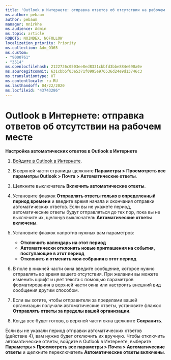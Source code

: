```yaml
---
title: 'Outlook в Интернете: отправка ответов об отсутствии на рабочем месте'
ms.author: pebaum
author: pebaum
manager: mnirkhe
ms.audience: Admin
ms.topic: article
ROBOTS: NOINDEX, NOFOLLOW
localization_priority: Priority
ms.collection: Adm_O365
ms.custom:
- "9000761"
- "3514"
ms.openlocfilehash: 2122726c0503ee8ed8331cbbfd3bbe884e690a0e
ms.sourcegitcommit: 631cbb5f03e5371f0995e976536d24e9d13746c3
ms.translationtype: HT
ms.contentlocale: ru-RU
ms.lasthandoff: 04/22/2020
ms.locfileid: "43743286"
---
```

# <a name="outlook-on-the-web-send-out-of-office-replies"></a>Outlook в Интернете: отправка ответов об отсутствии на рабочем месте

**Настройка автоматических ответов в Outlook в Интернете**

1. [Войдите в Outlook в Интернете](https://support.office.com/article/how-to-sign-in-to-outlook-on-the-web-763fab4d-0138-4814-b450-37fc286bcb79).

2. В верхней части страницы щелкните **Параметры > Просмотреть все параметры Outlook > Почта > Автоматические ответы**.

3. Щелкните выключатель **Включить автоматические ответы**.

4. Установите флажок **Отправлять ответы только в определенный период времени** и введите время начала и окончания отправки автоматических ответов. Если вы не укажете период, автоматические ответы будут отправляться до тех пор, пока вы не выключите их, щелкнув выключатель **Автоматические ответы включены**.

5. Установите флажок напротив нужных вам параметров:
    - **Отключить календарь на этот период**
    - **Автоматически отклонять новые приглашения на события, поступающие в этот период**
    - **Отклонить и отменить мои собрания в этот период**

6. В поле в нижней части окна введите сообщение, которое нужно отправлять во время вашего отсутствия. При желании вы можете изменить шрифт и цвет текста с помощью параметров форматирования в верхней части окна или настроить внешний вид сообщения другим способом.

7. Если вы хотите, чтобы отправители за пределами вашей организации получали автоматические ответы, установите флажок **Отправлять ответы за пределы вашей организации**.

8. Когда все будет готово, в верхней части окна щелкните **Сохранить**.

Если вы не указали период отправки автоматических ответов (действие 4), вам нужно будет отключить их вручную. Чтобы отключить автоматические ответы, войдите в Outlook в Интернете, выберите **Параметры > Просмотреть все параметры > Почта > Автоматические ответы** и щелкните переключатель **Автоматические ответы включены**.
